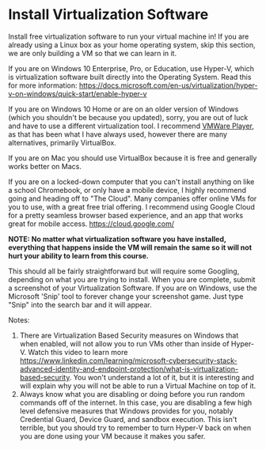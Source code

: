 # Install Virtualization Software
Install free virtualization software to run your virtual machine in! If you are already using a Linux box as your home operating system, skip this section, we are only building a VM so that we can learn in it.

If you are on  Windows 10 Enterprise, Pro, or Education, use Hyper-V, which is virtualization software built directly into the Operating System. Read this for more information: <https://docs.microsoft.com/en-us/virtualization/hyper-v-on-windows/quick-start/enable-hyper-v>

 If you are on Windows 10 Home or are on an older version of Windows (which you shouldn't be because you updated), sorry, you are out of luck and have to use a different virtualization tool. I recommend [VMWare Player](https://www.vmware.com/products/workstation-player/workstation-player-evaluation.html), as that has been what I have always used, however there are many alternatives, primarily VirtualBox. 

If you are on Mac you should use VirtualBox because it is free and generally works better on Macs.  

If you are on a locked-down computer that you can't install anything on like a school Chromebook, or only have a mobile device, I highly recommend going and heading off to "The Cloud". Many companies offer online VMs for you to use, with a great free trial offering. I recommend using Google Cloud for a pretty seamless browser based experience, and an app that works great for mobile access.  <https://cloud.google.com/> 

**NOTE: No matter what virtualization software you have installed, everything that happens inside the VM will remain the same so it will not hurt your ability to learn from this course.**

This should all be fairly straightforward but will require some Googling, depending on what you are trying to install. When you are complete, submit a screenshot of your Virtualization Software. If you are on Windows, use the Microsoft 'Snip' tool to forever change your screenshot game. Just type "Snip" into the search bar and it will appear.

Notes:

1. There are Virtualization Based Security measures on Windows that when enabled, will not allow you to run VMs other than inside of Hyper-V. Watch this video to learn more <https://www.linkedin.com/learning/microsoft-cybersecurity-stack-advanced-identity-and-endpoint-protection/what-is-virtualization-based-security>. You won't understand a lot of it, but it is interesting and will explain why you will not be able to run a Virtual Machine on top of it. 
2. Always know what you are disabling or doing before you run random commands off of the internet. In this case, you are disabling a few high level defensive measures that Windows provides for you, notably Credential Guard, Device Guard, and sandbox execution. This isn't terrible, but you should try to remember to turn Hyper-V back on when you are done using your VM because it makes you safer.